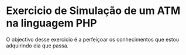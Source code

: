 # Exercicio de Simulação de um ATM na linguagem PHP
O objectivo desse exercicio é a perfeiçoar os conhecimentos que estou adquirindo dia que passa. 

